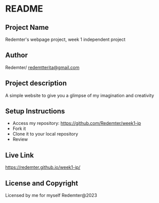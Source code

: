# README
## Project Name
Redemter's webpage project, week 1 independent project
## Author
Redemter/ <redemtterita@gmail.com>
## Project description
A simple website to give you a glimpse of my imagination and creativity
## Setup Instructions
- Access my repository: https://github.com/Redemter/week1-ip
- Fork it
- Clone it to your local repository
- Review
## Live Link
https://redemter.github.io/week1-ip/

## License and Copyright
Licensed by me for myself
Redemter@2023